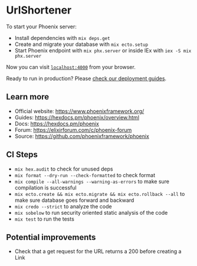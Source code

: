 # UrlShortener

To start your Phoenix server:

- Install dependencies with `mix deps.get`
- Create and migrate your database with `mix ecto.setup`
- Start Phoenix endpoint with `mix phx.server` or inside IEx with `iex -S mix phx.server`

Now you can visit [`localhost:4000`](http://localhost:4000) from your browser.

Ready to run in production? Please [check our deployment guides](https://hexdocs.pm/phoenix/deployment.html).

## Learn more

- Official website: https://www.phoenixframework.org/
- Guides: https://hexdocs.pm/phoenix/overview.html
- Docs: https://hexdocs.pm/phoenix
- Forum: https://elixirforum.com/c/phoenix-forum
- Source: https://github.com/phoenixframework/phoenix

## CI Steps

- `mix hex.audit` to check for unused deps
- `mix format --dry-run --check-formatted` to check format
- `mix compile --all-warnings --warning-as-errors` to make sure compilation is successful
- `mix ecto.create && mix ecto.migrate && mix ecto.rollback --all` to make sure database goes forward and backward
- `mix credo --strict` to analyze the code
- `mix sobelow` to run security oriented static analysis of the code
- `mix test` to run the tests

## Potential improvements

- Check that a get request for the URL returns a 200 before creating a Link
